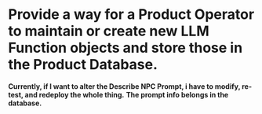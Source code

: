 # Provide a way for a Product Operator to maintain or create new LLM Function objects and store those in the Product Database.

**Currently, if I want to alter the Describe NPC  Prompt, i have to modify, re-test, and redeploy the whole thing.**
**The prompt info belongs in the database.**
